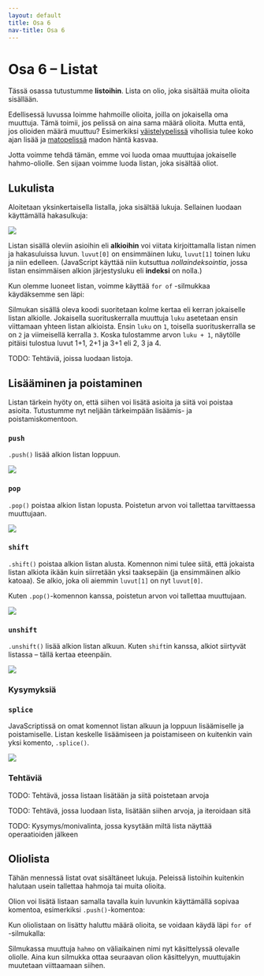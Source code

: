 ```yaml
---
layout: default
title: Osa 6
nav-title: Osa 6
---
```

<div class="content">
<h1>Osa 6 – Listat</h1>

<p>
Tässä osassa tutustumme <b>listoihin</b>.
Lista on olio, joka sisältää muita olioita sisällään.

<p>
Edellisessä luvussa loimme hahmoille olioita, joilla on jokaisella oma muuttuja.
Tämä toimii, jos pelissä on aina sama määrä olioita.
Mutta entä, jos olioiden määrä muuttuu?
Esimerkiksi <a href="../projektit/väistelypeli.html">väistelypelissä</a> vihollisia tulee koko ajan lisää
ja <a href="../projektit/matopeli.html">matopelissä</a> madon häntä kasvaa.

<p>
Jotta voimme tehdä tämän, emme voi luoda omaa muuttujaa jokaiselle hahmo-oliolle.
Sen sijaan voimme luoda listan, joka sisältää oliot.

<h2>Lukulista</h2>

<p>
Aloitetaan yksinkertaisella listalla, joka sisältää lukuja.
Sellainen luodaan käyttämällä hakasulkuja:

<script>codeExample(
`var luvut = [1, 2, 3]
`,"javascript");</script>

<p>

<div class="traingifcontainer">
<div class="gifframe800px">
<img src="{{ site.img-url }}/op-nop.gif">
</div>
</div>

Listan sisällä oleviin asioihin eli <b>alkioihin</b> voi viitata kirjoittamalla listan nimen ja hakasuluissa luvun.
<code>luvut[0]</code> on ensimmäinen luku, <code>luvut[1]</code> toinen luku ja niin edelleen.
(JavaScript käyttää niin kutsuttua <i>nollaindeksointia</i>, jossa listan ensimmäisen alkion järjestysluku eli <b>indeksi</b> on nolla.)

<script>addEditor(
`<script>
	var luvut = [1, 2, 3]

	alert(luvut)
	alert(luvut[0])
${closeScript}
`);</script>

<p>
Kun olemme luoneet listan, voimme käyttää <code>for of</code> -silmukkaa käydäksemme sen läpi:

<script>addEditor(
`<script>
	var luvut = [1, 2, 3]

	for (var luku of luvut) {
		alert(luku + 1)
	}
${closeScript}
`);</script>

<p>
Silmukan sisällä oleva koodi suoritetaan kolme kertaa eli kerran jokaiselle listan alkiolle.
Jokaisella suorituskerralla muuttuja <code>luku</code> asetetaan ensin viittamaan yhteen listan alkioista.
Ensin <code>luku</code> on <code>1</code>, toisella suorituskerralla se on <code>2</code> ja viimeisellä kerralla <code>3</code>.
Koska tulostamme arvon <code>luku + 1</code>, näytölle pitäisi tulostua luvut 1+1, 2+1 ja 3+1 eli 2, 3 ja 4.

<p>
TODO: Tehtäviä, joissa luodaan listoja.

<h2>Lisääminen ja poistaminen</h2>

<p>
Listan tärkein hyöty on, että siihen voi lisätä asioita ja siitä voi poistaa asioita.
Tutustumme nyt neljään tärkeimpään lisäämis- ja poistamiskomentoon.

<h3><code>push</code></h3>

<p>
<code>.push()</code> lisää alkion listan loppuun.

<script>addEditor(
`<script>
	var luvut = [1, 2, 3]

	luvut.push(1)

	alert(luvut)
${closeScript}
`);</script>

<div class="traingifcontainer">
<div class="gifframe800px">
<img src="{{ site.img-url }}/op-push.gif">
</div>
</div>

<h3><code>pop</code></h3>

<p>
<code>.pop()</code> poistaa alkion listan lopusta.
Poistetun arvon voi tallettaa tarvittaessa muuttujaan.

<script>addEditor(
`<script>
	var luvut = [1, 2, 3]

	var viimeinen = luvut.pop()

	alert(luvut)
	alert(viimeinen)
${closeScript}
`);</script>

<div class="traingifcontainer">
<div class="gifframe800px">
<img src="{{ site.img-url }}/op-pop.gif">
</div>
</div>


<h3><code>shift</code></h3>

<p>
<code>.shift()</code> poistaa alkion listan alusta.
Komennon nimi tulee siitä, että jokaista listan alkiota ikään kuin siirretään yksi taaksepäin (ja ensimmäinen alkio katoaa).
Se alkio, joka oli aiemmin <code>luvut[1]</code> on nyt <code>luvut[0]</code>.

<p>
Kuten <code>.pop()</code>-komennon kanssa, poistetun arvon voi tallettaa muuttujaan.

<script>addEditor(
`<script>
	var luvut = [1, 2, 3]

	var ensimmäinen = luvut.shift()

	alert(luvut)
	alert(luvut[0])
	alert(ensimmäinen)
${closeScript}
`);</script>

<div class="traingifcontainer">
<div class="gifframe800px">
<img src="{{ site.img-url }}/op-shift.gif">
</div>
</div>

<h3><code>unshift</code></h3>

<p>
<code>.unshift()</code> lisää alkion listan alkuun.
Kuten <code>shift</code>in kanssa, alkiot siirtyvät listassa – tällä kertaa eteenpäin.

<script>addEditor(
`<script>
	var luvut = [1, 2, 3]

	luvut.unshift(1)

	alert(luvut)
${closeScript}
`);</script>

<div class="traingifcontainer">
<div class="gifframe800px">
<img src="{{ site.img-url }}/op-unshift.gif">
</div>
</div>

<h3>Kysymyksiä</h3>

<div id="listafunktiokysymykset"></div>

<script>createQuestionnaire({
	id: "listafunktiokysymykset",
	questions: [
		{
			text: "Mikä funktio poistaa listan lopusta?",
			alternatives: [
				{ text: "unshift" },
				{ text: "shift" },
				{ text: "pop", correct: true },
			]
		},
		{
			text: "Haluat muuttaa listan [3, 4, 7] listaksi [1, 3, 4, 7]. Mitä teet?",
			alternatives: [
				{ text: "lista.shift(1)" },
				{ text: "lista.unshift(1)", correct: true },
				{ text: "lista.push(1)" },
			]
		},
		{
			text: "Haluat muuttaa listan [1, 1, 1] listaksi [1, 1, 2]. Mitä teet?",
			alternatives: [
				{ text: "lista.shift(); lista.unshift(2)" },
				{ text: "lista.pop(); lista.push(2)", correct: true },
				{ text: "lista.push(2); lista.pop()" },
			]
		}
	]
})</script>

<h3><code>splice</code></h3>

<p>
JavaScriptissä on omat komennot listan alkuun ja loppuun lisäämiselle ja poistamiselle.
Listan keskelle lisäämiseen ja poistamiseen on kuitenkin vain yksi komento, <code>.splice()</code>.

<div class="traingifcontainer">
<div class="gifframe800px">
<img src="{{ site.img-url }}/op-splice.gif">
</div>
</div>

<h3>Tehtäviä</h3>

<p>
TODO: Tehtävä, jossa listaan lisätään ja siitä poistetaan arvoja

<p>
TODO: Tehtävä, jossa luodaan lista, lisätään siihen arvoja, ja iteroidaan sitä

<p>
TODO: Kysymys/monivalinta, jossa kysytään miltä lista näyttää operaatioiden jälkeen

<h2>Oliolista</h2>

<p>
Tähän mennessä listat ovat sisältäneet lukuja.
Peleissä listoihin kuitenkin halutaan usein tallettaa hahmoja tai muita olioita.

<p>
Olion voi lisätä listaan samalla tavalla kuin luvunkin käyttämällä sopivaa komentoa, esimerkiksi <code>.push()</code>-komentoa:

<script>codeExample(
`var hahmot = []
hahmot.push({
	X: 0,
	Y: 0,
})
`,"javascript");</script>

<p>
Kun oliolistaan on lisätty haluttu määrä olioita, se voidaan käydä läpi <code>for of</code> -silmukalla:

<script>codeExample(
`for (var hahmo of hahmot) {
	piirtädä.drawRect(hahmo.X, hahmo.Y, 100, 100)
}
`,"javascript");</script>

<p>
Silmukassa muuttuja <code>hahmo</code> on väliaikainen nimi nyt käsittelyssä olevalle oliolle.
Aina kun silmukka ottaa seuraavan olion käsittelyyn, muuttujakin muutetaan viittaamaan siihen.

